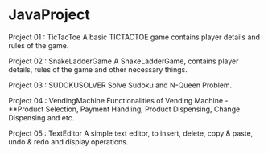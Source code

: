 # JavaProject

Project 01 : TicTacToe 
A basic TICTACTOE game contains player details and rules of the game. 

Project 02 : SnakeLadderGame
A SnakeLadderGame, contains player details, rules of the game and other necessary things.

Project 03 : SUDOKUSOLVER
Solve Sudoku and N-Queen Problem.

Project 04 : VendingMachine
Functionalities of Vending Machine -
**Product Selection, Payment Handling, Product Dispensing, Change Dispensing and etc.

Project 05 : TextEditor
A simple text editor, to insert, delete, copy & paste, undo & redo and display operations.
